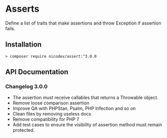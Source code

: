# Asserts
Define a list of traits that make assertions and throw Exception if assertion fails.

## Installation

```shell
> composer require nicodev/assert:^3.0.0
```

## API Documentation

### Changelog 3.0.0

* The assertion must receive callables that returns a Throwable object.
* Remove loose comparison assertion
* Improve QA with PHPStan, Psalm, PHP Infection and so on
* Clean files by removing useless docs
* Remove compatibility for PHP 7
* Add test cases to ensure the visibility of assertion method must remain protected.
